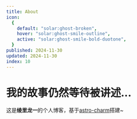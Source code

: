 ```yaml
---
title: About
icon:
  {
    default: "solar:ghost-broken",
    hover: "solar:ghost-smile-outline",
    active: "solar:ghost-smile-bold-duotone",
  }
published: 2024-11-30
updated: 2024-11-30
index: 10
---
```


# 我的故事仍然等待被讲述...

  

这是**绫里龙一**的个人博客，基于[astro-charm](https://github.com/Yuhanawa/astro-charm)搭建~